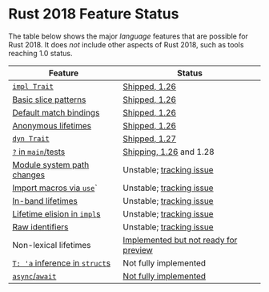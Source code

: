 # Rust 2018 Feature Status

The table below shows the major *language* features that are possible for Rust 2018. It does *not* include other aspects of Rust 2018, such as tools reaching 1.0 status.

| **Feature** | **Status** |
| ----------- | ---------- |
| [`impl Trait`](https://rust-lang-nursery.github.io/edition-guide/2018/transitioning/traits/impl-trait.html) | [Shipped, 1.26](https://blog.rust-lang.org/2018/05/10/Rust-1.26.html) |
| [Basic slice patterns](https://rust-lang-nursery.github.io/edition-guide/2018/transitioning/slice-patterns.html) | [Shipped, 1.26](https://blog.rust-lang.org/2018/05/10/Rust-1.26.html) |
| [Default match bindings](https://rust-lang-nursery.github.io/edition-guide/2018/transitioning/ownership-and-lifetimes/default-match-bindings.html) | [Shipped, 1.26](https://blog.rust-lang.org/2018/05/10/Rust-1.26.html) |
| [Anonymous lifetimes](https://rust-lang-nursery.github.io/edition-guide/2018/transitioning/ownership-and-lifetimes/anonymous-lifetime.html)| [Shipped, 1.26](https://github.com/rust-lang/rust/blob/master/RELEASES.md#version-1260-2018-05-10) |
| [`dyn Trait`](https://rust-lang-nursery.github.io/edition-guide/2018/transitioning/traits/dyn-trait.html)| [Shipped, 1.27](https://blog.rust-lang.org/2018/06/21/Rust-1.27.html) |
| [`?` in `main`/tests](https://rust-lang-nursery.github.io/edition-guide/2018/transitioning/errors/question-mark.html)| [Shipping, 1.26](https://blog.rust-lang.org/2018/05/10/Rust-1.26.html) and 1.28 |
| [Module system path changes](https://rust-lang-nursery.github.io/edition-guide/2018/transitioning/modules/path-clarity.html) | Unstable; [tracking issue](https://github.com/rust-lang/rust/issues/44660)|
| [Import macros via `use`](https://rust-lang-nursery.github.io/edition-guide/2018/transitioning/modules/macros.html)`| Unstable; [tracking issue](https://github.com/rust-lang/rust/issues/35896)|
| [In-band lifetimes](https://rust-lang-nursery.github.io/edition-guide/2018/transitioning/ownership-and-lifetimes/in-band-lifetimes.html) | Unstable; [tracking issue](https://github.com/rust-lang/rust/issues/44524)|
| [Lifetime elision in `impl`s](https://rust-lang-nursery.github.io/edition-guide/2018/transitioning/ownership-and-lifetimes/lifetime-elision-in-impl.html)| Unstable; [tracking issue](https://github.com/rust-lang/rust/issues/44524)|
| [Raw identifiers](https://rust-lang-nursery.github.io/edition-guide/2018/transitioning/raw-identifiers.html) | Unstable; [tracking issue](https://github.com/rust-lang/rust/issues/48589)|
| Non-lexical lifetimes| [Implemented but not ready for preview](http://smallcultfollowing.com/babysteps/blog/2018/06/15/mir-based-borrow-check-nll-status-update/)|
| [`T: 'a` inference in `struct`s](https://rust-lang-nursery.github.io/edition-guide/2018/transitioning/ownership-and-lifetimes/struct-inference.html) | Not fully implemented |
| [`async`/`await`](https://rust-lang-nursery.github.io/edition-guide/2018/transitioning/concurrency/async-await.html) | [Not fully implemented](https://github.com/rust-lang/rust/issues/50547) |
